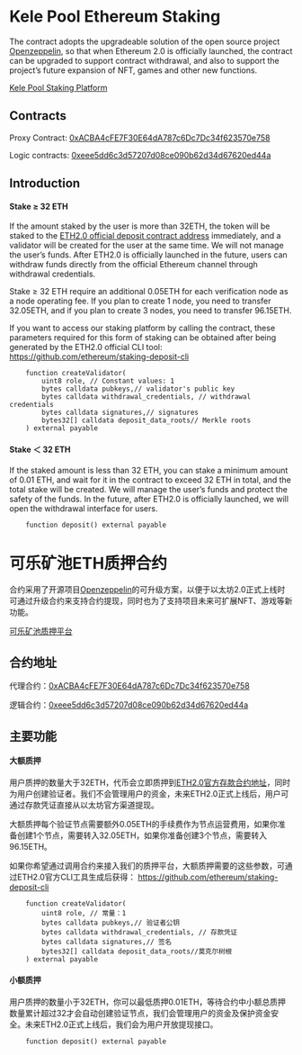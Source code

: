 # Kele Pool Ethereum Staking 

The contract adopts the upgradeable solution of the open source project [Openzeppelin](https://github.com/OpenZeppelin/openzeppelin-contracts), so that when Ethereum 2.0 is officially launched, the contract can be upgraded to support contract withdrawal, and also to support the project’s future expansion of NFT, games and other new functions.


[Kele Pool Staking Platform](https://www.kelepool.com/)

## Contracts

Proxy Contract: [0xACBA4cFE7F30E64dA787c6Dc7Dc34f623570e758](https://etherscan.io/address/0xACBA4cFE7F30E64dA787c6Dc7Dc34f623570e758#code)

Logic contracts: [0xeee5dd6c3d57207d08ce090b62d34d67620ed44a](https://etherscan.io/address/0xeee5dd6c3d57207d08ce090b62d34d67620ed44a#code)

## Introduction

#### Stake ≥ 32 ETH

If the amount staked by the user is more than 32ETH, the token will be staked to the [ETH2.0 official deposit contract address](https://etherscan.io/address/0x00000000219ab540356cBB839Cbe05303d7705Fa) immediately, and a validator will be created for the user at the same time. We will not manage the user’s funds. After ETH2.0 is officially launched in the future, users can withdraw funds directly from the official Ethereum channel through withdrawal credentials.

Stake ≥ 32 ETH require an additional 0.05ETH for each verification node as a node operating fee. If you plan to create 1 node, you need to transfer 32.05ETH, and if you plan to create 3 nodes, you need to transfer 96.15ETH.

If you want to access our staking platform by calling the contract, these parameters required for this form of staking can be obtained after being generated by the ETH2.0 official CLI tool:
https://github.com/ethereum/staking-deposit-cli

```
    function createValidator(
        uint8 role, // Constant values: 1
        bytes calldata pubkeys,// validator's public key
        bytes calldata withdrawal_credentials, // withdrawal credentials
        bytes calldata signatures,// signatures
        bytes32[] calldata deposit_data_roots// Merkle roots
    ) external payable
```

#### Stake ＜ 32 ETH
If the staked amount is less than 32 ETH, you can stake a minimum amount of 0.01 ETH, and wait for it in the contract to exceed 32 ETH in total, and the total stake will be created. We will manage the user’s funds and protect the safety of the funds. In the future, after ETH2.0 is officially launched, we will open the withdrawal interface for users.

```
	function deposit() external payable
```


# 可乐矿池ETH质押合约
合约采用了开源项目[Openzeppelin](https://github.com/OpenZeppelin/openzeppelin-contracts)的可升级方案，以便于以太坊2.0正式上线时可通过升级合约来支持合约提现，同时也为了支持项目未来可扩展NFT、游戏等新功能。


[可乐矿池质押平台](https://www.kelepool.com/)

## 合约地址

代理合约：[0xACBA4cFE7F30E64dA787c6Dc7Dc34f623570e758](https://etherscan.io/address/0xACBA4cFE7F30E64dA787c6Dc7Dc34f623570e758#code)

逻辑合约：[0xeee5dd6c3d57207d08ce090b62d34d67620ed44a](https://etherscan.io/address/0xeee5dd6c3d57207d08ce090b62d34d67620ed44a#code)

## 主要功能

#### 大额质押
用户质押的数量大于32ETH，代币会立即质押到[ETH2.0官方存款合约地址](https://etherscan.io/address/0x00000000219ab540356cBB839Cbe05303d7705Fa)，同时为用户创建验证者。我们不会管理用户的资金，未来ETH2.0正式上线后，用户可通过存款凭证直接从以太坊官方渠道提现。

大额质押每个验证节点需要额外0.05ETH的手续费作为节点运营费用，如果你准备创建1个节点，需要转入32.05ETH，如果你准备创建3个节点，需要转入96.15ETH。

如果你希望通过调用合约来接入我们的质押平台，大额质押需要的这些参数，可通过ETH2.0官方CLI工具生成后获得：
https://github.com/ethereum/staking-deposit-cli


```
    function createValidator(
        uint8 role, // 常量：1
        bytes calldata pubkeys,// 验证者公钥
        bytes calldata withdrawal_credentials, // 存款凭证
        bytes calldata signatures,// 签名
        bytes32[] calldata deposit_data_roots//莫克尔树根
    ) external payable
```

#### 小额质押
用户质押的数量小于32ETH，你可以最低质押0.01ETH，等待合约中小额总质押数量累计超过32才会自动创建验证节点，我们会管理用户的资金及保护资金安全。未来ETH2.0正式上线后，我们会为用户开放提现接口。

```
	function deposit() external payable
```